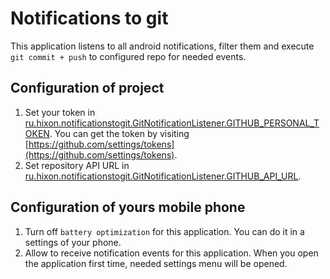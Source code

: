 # Notifications to git

This application listens to all android notifications, filter them and execute `git commit + push` to configured repo for needed events.

## Configuration of project

1. Set your token in [ru.hixon.notificationstogit.GitNotificationListener.GITHUB_PERSONAL_TOKEN](https://github.com/Hixon10/NotificatiionsFromAndroidToWindows/blob/main/NotificationsToGit/app/src/main/java/ru/hixon/notificationstogit/GitNotificationListener.java#L35). You can get the token by visiting [https://github.com/settings/tokens](https://github.com/settings/tokens).
2. Set repository API URL in [ru.hixon.notificationstogit.GitNotificationListener.GITHUB_API_URL](https://github.com/Hixon10/NotificatiionsFromAndroidToWindows/blob/main/NotificationsToGit/app/src/main/java/ru/hixon/notificationstogit/GitNotificationListener.java#L36).

## Configuration of yours mobile phone

1. Turn off `battery optimization` for this application. You can do it in a settings of your phone.
2. Allow to receive notification events for this application. When you open the application first time, needed settings menu will be opened. 